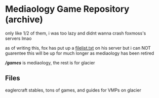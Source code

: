 # Mediaology Game Repository (archive)


only like 1/2 of them, i was too lazy and didnt wanna crash foxmoss's servers lmao

as of writing this, fox has put up a [filelist.txt](https://foxmoss.com/games/filelist.txt) on his server
but i can NOT guarentee this will be up for much longer as mediaology has been retired

***/games*** is mediaology, the rest is for glacier

## Files
eaglercraft stables, tons of games, and guides for VMPs on glacier
